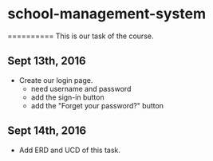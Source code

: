 # school-management-system
==========
This is our task of the course.

## Sept 13th, 2016
* Create our login page.
    * need username and password
    * add the sign-in button
    * add the "Forget your password?" button

## Sept 14th, 2016
   * Add ERD and UCD of this task.
